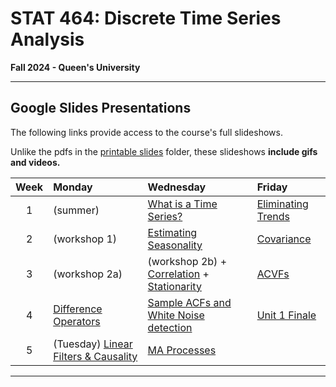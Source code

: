 # STAT 464: Discrete Time Series Analysis
**Fall 2024 - Queen's University**

---


## Google Slides Presentations

The following links provide access to the course's full slideshows.

Unlike the pdfs in the [printable slides](https://github.com/skyepaphora/TimeSeries_FA24/tree/main/Printable_Slides) folder, these slideshows **include gifs and videos.**

| Week   | Monday     | Wednesday  | Friday     |
|:------:|:-----------|:-----------|:-----------|
| 1      | (summer)   | [What is a Time Series?](https://docs.google.com/presentation/d/1g-OGQTh_g2aNg0lSEX-dvQVbnzPqPLODM2g6LH18bW4/edit?usp=sharing) | [Eliminating Trends](https://docs.google.com/presentation/d/1FGfncxANPGrMabziSMltRtQReDQqf7V8f-vRPyC1R4M/edit?usp=sharing) | 
| 2      | (workshop 1) | [Estimating Seasonality](https://docs.google.com/presentation/d/1niDz6BFsiT_4ndiJrSq0pzmh5qmhftUYWsqSdaLoRs8/edit?usp=sharing) | [Covariance](https://docs.google.com/presentation/d/1qal1azxd1VVXZRc2nhlW15UqmKE663kCRTlvKNvuPdE/edit?usp=sharing) |
| 3      | (workshop 2a) | (workshop 2b) + [Correlation](https://docs.google.com/presentation/d/1JYyMsLhCc1lapr8aDQPZdKD5yo8XU88zzjZ6NJhCX-s/edit?usp=sharing) + [Stationarity](https://docs.google.com/presentation/d/19HfKOL-80LWcTmQsbRdctlrVntZrEel2pO6Xze2vf-o/edit?usp=sharing)| [ACVFs](https://docs.google.com/presentation/d/1KPGbE5K8i_rp-U8kZjLWPffVsa8FHFON37lpU5oH7ok/edit?usp=sharing) |
| 4      | [Difference Operators](https://docs.google.com/presentation/d/1dZi1v7GYcI8x3-lp-IPAqn4w-9RllMiR3at4qomCtdo/edit?usp=sharing) | [Sample ACFs and White Noise detection](https://docs.google.com/presentation/d/1NzLiEPo4eKhv5jhOI87bbBewXTJ_yLKjNzirYCc0hDQ/edit?usp=sharing) | [Unit 1 Finale](https://docs.google.com/presentation/d/1JgmTFxunTuERCOnY6yn9aR-h3xTiSEdpB04S8rl4OYE/edit?usp=sharing) |
| 5      | (Tuesday) [Linear Filters \& Causality](https://docs.google.com/presentation/d/1td6L-J2QOFI2LwVrzaB4oylOJu5ZjJNr0GE5ZbI3_s0/edit?usp=sharing) | [MA Processes](https://docs.google.com/presentation/d/1gS04tE9nomCC1QSs-VmI4UfAXUDuMOqAxFJ-eY4bsIA/edit#slide=id.g2f948c8ed95_0_59)||

---
  















